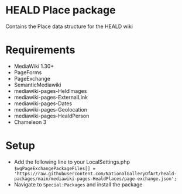 # HEALD Place package
Contains the Place data structure for the HEALD wiki

# Requirements

* MediaWiki 1.30+
* PageForms
* PageExchange
* SemanticMediawiki
* mediawiki-pages-HeldImages
* mediawiki-pages-ExternalLink
* mediawiki-pages-Dates
* mediawiki-pages-Geolocation
* mediawiki-pages-HealdPerson
* Chameleon 3

# Setup

* Add the following line to your LocalSettings.php `$wgPageExchangePackageFiles[] = 'https://raw.githubusercontent.com/NationalGalleryOfArt/heald-packages/main/mediawiki-pages-HealdPlaces/page-exchange.json';`
* Navigate to `Special:Packages` and install the package

